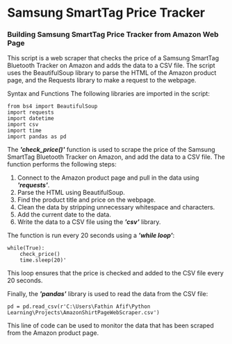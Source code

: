 # Samsung SmartTag Price Tracker
### Building Samsung SmartTag Price Tracker from Amazon Web Page

This script is a web scraper that checks the price of a Samsung SmartTag Bluetooth Tracker on Amazon and adds the data to a CSV file. The script uses the BeautifulSoup library to parse the HTML of the Amazon product page, and the Requests library to make a request to the webpage.

Syntax and Functions
The following libraries are imported in the script:

    from bs4 import BeautifulSoup
    import requests
    import datetime
    import csv
    import time
    import pandas as pd
    
The ***'check_price()'*** function is used to scrape the price of the Samsung SmartTag Bluetooth Tracker on Amazon, and add the data to a CSV file. The function performs the following steps:

1. Connect to the Amazon product page and pull in the data using ***'requests'***.
2. Parse the HTML using BeautifulSoup.
3. Find the product title and price on the webpage.
4. Clean the data by stripping unnecessary whitespace and characters.
5. Add the current date to the data.
6. Write the data to a CSV file using the ***'csv'*** library.

The function is run every 20 seconds using a ***'while loop'***:

    while(True):
        check_price()
        time.sleep(20)'
        
This loop ensures that the price is checked and added to the CSV file every 20 seconds.

Finally, the ***'pandas'*** library is used to read the data from the CSV file:

    pd = pd.read_csv(r'C:\Users\Fathin Afif\Python Learning\Projects\AmazonShirtPageWebScraper.csv')
    
This line of code can be used to monitor the data that has been scraped from the Amazon product page.
